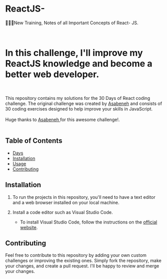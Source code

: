 # ReactJS-
👩🏻‍💻New Training, Notes of all Important Concepts of React- JS.

<br>
<h1> In this challenge, I'll improve my ReactJS knowledge and become a better web developer.</h1><br> 

This repository contains my solutions for the 30 Days of React coding challenge. The original challenge was created by [Asabeneh](https://github.com/Asabeneh) and consists of 30 coding exercises designed to help improve your skills in JavaScript.<br><br>
Huge thanks to <a href="https://github.com/Asabeneh">Asabeneh </a> for this awesome challenge!.
<br> <br> 

## Table of Contents

- [Days](#days)
- [Installation](#installation)
- [Usage](#usage)
- [Contributing](#contributing)



## Installation

1. To run the projects in this repository, you'll need to have a text editor and a web browser installed on your local machine.

2. Install a code editor such as Visual Studio Code.
  
   - To install Visual Studio Code, follow the instructions on the [official website](https://code.visualstudio.com/Download).



## Contributing

Feel free to contribute to this repository by adding your own custom challenges or improving the existing ones. Simply fork the repository, make your changes, and create a pull request. I'll be happy to review and merge your changes.






